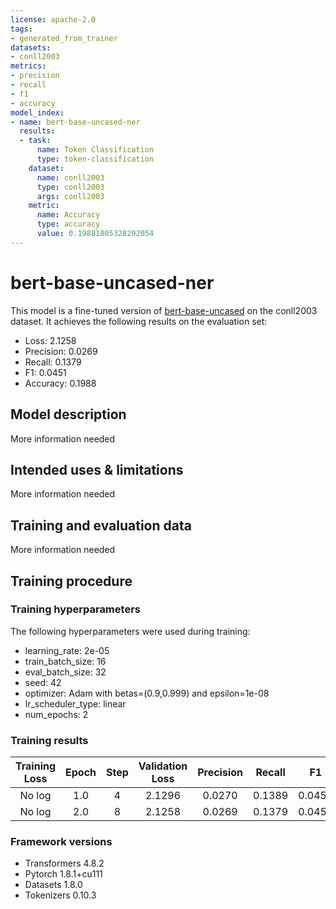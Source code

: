 ```yaml
---
license: apache-2.0
tags:
- generated_from_trainer
datasets:
- conll2003
metrics:
- precision
- recall
- f1
- accuracy
model_index:
- name: bert-base-uncased-ner
  results:
  - task:
      name: Token Classification
      type: token-classification
    dataset:
      name: conll2003
      type: conll2003
      args: conll2003
    metric:
      name: Accuracy
      type: accuracy
      value: 0.19881805328292054
---
```


<!-- This model card has been generated automatically according to the information the Trainer had access to. You
should probably proofread and complete it, then remove this comment. -->

# bert-base-uncased-ner

This model is a fine-tuned version of [bert-base-uncased](https://huggingface.co/bert-base-uncased) on the conll2003 dataset.
It achieves the following results on the evaluation set:
- Loss: 2.1258
- Precision: 0.0269
- Recall: 0.1379
- F1: 0.0451
- Accuracy: 0.1988

## Model description

More information needed

## Intended uses & limitations

More information needed

## Training and evaluation data

More information needed

## Training procedure

### Training hyperparameters

The following hyperparameters were used during training:
- learning_rate: 2e-05
- train_batch_size: 16
- eval_batch_size: 32
- seed: 42
- optimizer: Adam with betas=(0.9,0.999) and epsilon=1e-08
- lr_scheduler_type: linear
- num_epochs: 2

### Training results

| Training Loss | Epoch | Step | Validation Loss | Precision | Recall | F1     | Accuracy |
|:-------------:|:-----:|:----:|:---------------:|:---------:|:------:|:------:|:--------:|
| No log        | 1.0   | 4    | 2.1296          | 0.0270    | 0.1389 | 0.0452 | 0.1942   |
| No log        | 2.0   | 8    | 2.1258          | 0.0269    | 0.1379 | 0.0451 | 0.1988   |


### Framework versions

- Transformers 4.8.2
- Pytorch 1.8.1+cu111
- Datasets 1.8.0
- Tokenizers 0.10.3
